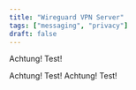 ```yaml
---
title: "Wireguard VPN Server"
tags: ["messaging", "privacy"]
draft: false
---
```


Achtung! Test!

<!--more-->

Achtung! Test! Achtung! Test!
